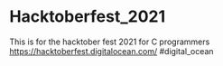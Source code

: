 # Hacktoberfest_2021
This is for the hacktober fest 2021 for C programmers
https://hacktoberfest.digitalocean.com/
#digital_ocean
